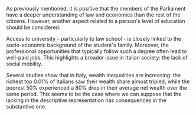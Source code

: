 As previously mentioned, it is positive that the members of the Parliament have a deeper understanding of law and economics than the rest of the citizens. However, another aspect related to a person's level of education should be considered. 

Access to university - particularly to law school - is closely linked to the socio-economic background of the student's family. Moreover, the professional opportunities that typically follow such a degree often lead to well-paid jobs. This highlights a broader issue in Italian society: the lack of social mobility. 

Several studies show that in Italy, wealth inequalities are increasing: the richest top 0.01% of Italians saw their wealth share almost tripled, while the poorest 50% experienced a 80% drop in their average net wealth over the same period. This seems to be the case where we can suppose that the lacking in the descriptive representation has consequences in the substantive one.